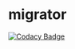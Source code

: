 # migrator
[![Codacy Badge](https://api.codacy.com/project/badge/Grade/799bca98727a49a2807b5a613440a19c)](https://www.codacy.com/app/schtr4jh/migrator?utm_source=github.com&utm_medium=referral&utm_content=pckg/migrator&utm_campaign=badger)
